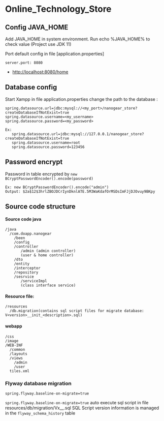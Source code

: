 # Online_Technology_Store


## Config JAVA_HOME
Add JAVA_HOME in system environment. Run echo %JAVA_HOME% to check value (Project use JDK 11)

Port default config in file [application.properties]

    server.port: 8080

* [http://localhost:8080/home](http://localhost:8080/home)

## Database config
Start Xampp in file application.properties change the path to the database :

    spring.datasource.url=jdbc:mysql://<my_port>/nanogear_store?createDatabaseIfNotExist=true
    spring.datasource.username=<my_username>
    spring.datasource.password=<my_password>

    Ex:
       spring.datasource.url=jdbc:mysql://127.0.0.1/nanogear_store?createDatabaseIfNotExist=true
       spring.datasource.username=root
       spring.datasource.password=123456

## Password encrypt
Password in table encrypted by `new BCryptPasswordEncoder().encode(password)`

    Ex: new BCryptPasswordEncoder().encode("admin")
    Output: $2a$12$3hrlZBOJDCrIynDknlATE.5M3WaKdafOrMSDsImFJjDJOvuy9BKpy

## Source code structure
#### Source code java
    /java
      /com.doapp.nanogear
        /been
        /config
        /controller
           /admin (admin controller)
           (user & home controller) 
        /dto
        /entity
        /interceptor
        /repository
        /sesrvice
           /serviceImpl
           (class interface service) 

#### Resource file:
    /resources
      /db.migration(contains sql script files for migrate database: V<version>__init_<description>.sql)
#### webapp
    /css
    /image
    /WEB-INF
      /common
      /layouts
      /views
        /admin
        /user
      tiles.xml

### Flyway database migration

    spring.flyway.baseline-on-migrate=true

`spring.flyway.baseline-on-migrate=true` auto execute sql script in file resources/db/migration/Vx__<description>.sql
SQL Script version information is managed in the `flyway_schema_history` table

